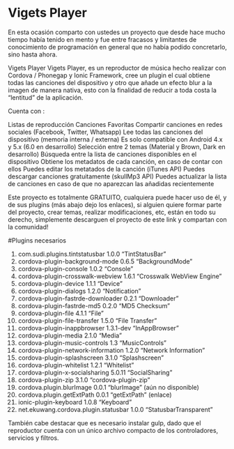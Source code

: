 # Vigets Player
En esta ocasión comparto con ustedes un proyecto que desde hace mucho tiempo había tenido en mento y fue entre fracasos y limitantes de conocimiento de programación en general que no había podido concretarlo, sino hasta ahora.

Vigets Player
Vigets Player, es un reproductor de música hecho realizar con Cordova / Phonegap y Ionic Framework, cree un plugin el cual obtiene todas las canciones del dispositivo y otro que añade un efecto blur a la imagen de manera nativa, esto con la finalidad de reducir a toda costa la “lentitud” de la aplicación.

Cuenta con :

Listas de reproducción
Canciones Favoritas
Compartir canciones en redes sociales (Facebook, Twitter, Whatsapp)
Lee todas las canciones del dispositivo (memoria interna / externa)
Es solo compatible con Android 4.x y 5.x (6.0 en desarrollo)
Selección entre 2 temas (Material y Brown, Dark en desarrollo)
Búsqueda entre la lista de canciones disponibles en el dispositivo
Obtiene los metadatos de cada canción, en caso de contar con ellos
Puedes editar los metatados de la canción (iTunes API)
Puedes descargar canciones gratuitamente (skullMp3 API)
Puedes actualizar la lista de canciones en caso de que no aparezcan las añadidas recientemente

Este proyecto es totalmente GRATUITO, cualquiera puede hacer uso de él, y de sus plugins (más abajo dejo los enlaces), si alguien quiere formar parte del proyecto, crear temas, realizar modificaciones, etc, están en todo su derecho, simplemente descarguen el proyecto de este link y compartan con la comunidad!

#Plugins necesarios
1. com.sudi.plugins.tintstatusbar 1.0.0 “TintStatusBar”
2. cordova-plugin-background-mode 0.6.5 “BackgroundMode”
3. cordova-plugin-console 1.0.2 “Console”
4. cordova-plugin-crosswalk-webview 1.6.1 “Crosswalk WebView Engine”
5. cordova-plugin-device 1.1.1 “Device”
6. cordova-plugin-dialogs 1.2.0 “Notification”
7. cordova-plugin-fastrde-downloader 0.2.1 “Downloader”
8. cordova-plugin-fastrde-md5 0.2.0 “MD5 Checksum”
9. cordova-plugin-file 4.1.1 “File”
10. cordova-plugin-file-transfer 1.5.0 “File Transfer”
11. cordova-plugin-inappbrowser 1.3.1-dev “InAppBrowser”
12. cordova-plugin-media 2.1.0 “Media”
13. cordova-plugin-music-controls 1.3 “MusicControls”
14. cordova-plugin-network-information 1.2.0 “Network Information”
15. cordova-plugin-splashscreen 3.1.0 “Splashscreen”
16. cordova-plugin-whitelist 1.2.1 “Whitelist”
17. cordova-plugin-x-socialsharing 5.0.11 “SocialSharing”
18. cordova-plugin-zip 3.1.0 “cordova-plugin-zip”
19. cordova.plugin.blurImage 0.0.1 “blurImage” (aún no disponible)
20. cordova.plugin.getExtPath 0.0.1 “getExtPath” (enlace)
21. ionic-plugin-keyboard 1.0.8 “Keyboard”
22. net.ekuwang.cordova.plugin.statusbar 1.0.0 “StatusbarTransparent”

También cabe destacar que es necesario instalar gulp, dado que el reproductor cuenta con un único archivo compacto de los controladores, servicios y filtros.
